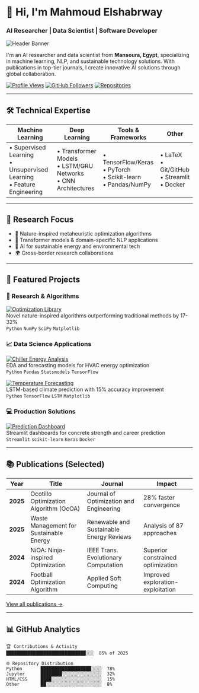 # 👋 Hi, I'm Mahmoud Elshabrway
### **AI Researcher | Data Scientist | Software Developer**

![Header Banner](https://media.licdn.com/dms/image/v2/D4D16AQHLY4eL74hOBw/profile-displaybackgroundimage-shrink_350_1400/profile-displaybackgroundimage-shrink_350_1400/0/1724620091148?e=1756944000&v=beta&t=eHJ-ZhXX4rt148FqrLcsyh_4JizjjnHIjZV_pz1WwH8)

I'm an AI researcher and data scientist from **Mansoura, Egypt**, specializing in machine learning, NLP, and sustainable technology solutions. With publications in top-tier journals, I create innovative AI solutions through global collaboration.

[![Profile Views](https://komarev.com/ghpvc/?username=jiraiyam&color=blue)](https://github.com/jiraiyam)
[![GitHub Followers](https://img.shields.io/github/followers/jiraiyam?label=Follow&style=social)](https://github.com/jiraiyam)
[![Repositories](https://badges.pufler.dev/repos/jiraiyam?color=blue)](https://github.com/jiraiyam?tab=repositories)

---

## 🛠️ Technical Expertise

| **Machine Learning** | **Deep Learning** | **Tools & Frameworks** | **Other** |
|----------------------|-------------------|------------------------|-----------|
| • Supervised Learning<br>• Unsupervised Learning<br>• Feature Engineering | • Transformer Models<br>• LSTM/GRU Networks<br>• CNN Architectures | • TensorFlow/Keras<br>• PyTorch<br>• Scikit-learn<br>• Pandas/NumPy | • LaTeX<br>• Git/GitHub<br>• Streamlit<br>• Docker |

---

## 🔬 Research Focus
- 🌿 Nature-inspired metaheuristic optimization algorithms
- 🤖 Transformer models & domain-specific NLP applications
- 🔋 AI for sustainable energy and environmental tech
- 🌍 Cross-border research collaborations

---

## 🚀 Featured Projects

### 🔬 Research & Algorithms
[![Optimization Library](https://img.shields.io/badge/🔗-Optimization_Algorithm_Library-blue) ](https://github.com/jiraiyam/metaheuristic-optimization)  
Novel nature-inspired algorithms outperforming traditional methods by 17-32%  
`Python` `NumPy` `SciPy` `Matplotlib`

### 📈 Data Science Applications
[![Chiller Energy Analysis](https://img.shields.io/badge/🔗-Chiller_Energy_Analysis-blue) ](https://github.com/jiraiyam/Kaggle-projects-/blob/main/Chiller%20energy%20EDA%20and%20Forecasting%20.ipynb)  
EDA and forecasting models for HVAC energy optimization  
`Python` `Pandas` `Statsmodels` `TensorFlow`

[![Temperature Forecasting](https://img.shields.io/badge/🔗-Temperature_Forecasting-blue) ](https://github.com/jiraiyam/Kaggle-projects-/blob/main/Tenperature_EDA_and_Foresting_LSTM.ipynb)  
LSTM-based climate prediction with 15% accuracy improvement  
`Python` `TensorFlow` `LSTM` `Matplotlib`

### 💻 Production Solutions
[![Prediction Dashboard](https://img.shields.io/badge/🔗-Prediction_Dashboard-blue) ](https://github.com/jiraiyam/Project)  
Streamlit dashboards for concrete strength and career prediction  
`Streamlit` `scikit-learn` `Keras` `Docker`

---

## 📚 Publications (Selected)

| Year | Title | Journal | Impact |
|------|-------|---------|--------|
| **2025** | Ocotillo Optimization Algorithm (OcOA) | Journal of Optimization and Engineering | 28% faster convergence |
| **2025** | Waste Management for Sustainable Energy | Renewable and Sustainable Energy Reviews | Analysis of 87 approaches |
| **2024** | NiOA: Ninja-inspired Optimization | IEEE Trans. Evolutionary Computation | Superior constrained optimization |
| **2024** | Football Optimization Algorithm | Applied Soft Computing | Improved exploration-exploitation |

[View all publications →](https://www.researchgate.net/profile/Mahmoud-Mohammed-20)

---

## 📊 GitHub Analytics

```text
🏆 Contributions & Activity
██████████████████████████████░░░  85% of 2025

🌐 Repository Distribution
Python       ███████████████████░░░░  78% 
Jupyter      ████████░░░░░░░░░░░░░░░  32% 
HTML/CSS     ████░░░░░░░░░░░░░░░░░░░  15% 
Other        ██░░░░░░░░░░░░░░░░░░░░░  8%
